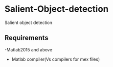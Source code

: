 # Salient-Object-detection
Salient object detection

## Requirements
-Matlab2015 and above
- Matlab compiler(Vs compilers for mex files)

